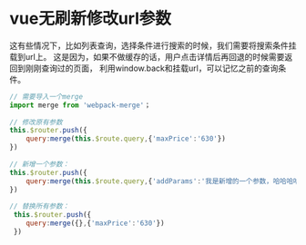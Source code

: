 # vue无刷新修改url参数
这有些情况下，比如列表查询，选择条件进行搜索的时候，我们需要将搜索条件挂载到url上。
这是因为，如果不做缓存的话，用户点击详情后再回退的时候需要返回到刚刚查询过的页面，
利用window.back和挂载url，可以记忆之前的查询条件。  
```js
// 需要导入一个merge
import merge from 'webpack-merge'；
 
// 修改原有参数        
this.$router.push({
    query:merge(this.$route.query,{'maxPrice':'630'})
})
 
// 新增一个参数：
this.$router.push({
    query:merge(this.$route.query,{'addParams':'我是新增的一个参数，哈哈哈哈'})
})
 
// 替换所有参数：
 this.$router.push({
    query:merge({},{'maxPrice':'630'})
 })

```